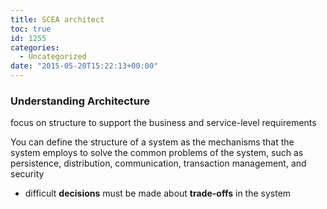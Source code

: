```yaml
---
title: SCEA architect
toc: true
id: 1255
categories:
  - Uncategorized
date: "2015-05-20T15:22:13+00:00"
---
```


### Understanding Architecture

focus on structure to support the business and service-level requirements

You can define the structure of a system as the mechanisms that the system employs to solve the common problems of the system, such as persistence, distribution, communication, transaction management, and security

*   difficult **decisions** must be made about **trade-offs** in the system
&nbsp;
